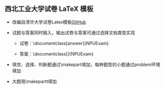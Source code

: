 ## 西北工业大学试卷 LaTeX 模板

- 改编自清华大学试卷Latex模板[GitHub](https://github.com/VicaYang/THU-Exam-LaTeX-Template)

- 试题与答案同时输入，输出试卷与答案可通过选择文档类型实现
  - 试卷：\documentclass[answer]{NPUExam}

  - 答案：\documentclass[]{NPUExam}

- 填空、选择、判断题通过\makepart填加，每种题型的小题通过problem环境填加

- 大题用\makepartt填加
